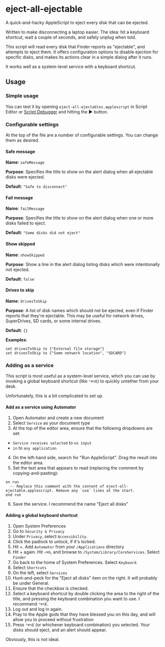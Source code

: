 # eject-all-ejectable

A quick-and-hacky AppleScript to eject every disk that can be ejected.

Written to make disconnecting a laptop easier. The idea: hit a keyboard shortcut, wait a couple of seconds, and safely unplug when told.

This script will read every disk that Finder reports as "ejectable", and attempts to eject them. It offers configuration options to disable ejection for specific disks, and makes its actions clear in a simple dialog after it runs.

It works well as a system-level service with a keyboard shortcut.

## Usage

### Simple usage

You can test it by opening `eject-all-ejectables.applescript` in Script Editor or [Script Debugger](https://latenightsw.com/) and hitting the ▶️ button.

### Configurable settings

At the top of the file are a number of configurable settings. You can change them as desired.

#### Safe message

**Name**: `safeMessage`

**Purpose**: Specifies the title to show on the alert dialog when all ejectable disks were ejected.

**Default**: `"Safe to disconnect"`

#### Fail message

**Name**: `failMessage`

**Purpose**: Specifies the title to show on the alert dialog when one or more disks failed to eject.

**Default**: `"Some disks did not eject"`

#### Show skipped

**Name**: `showSkipped`

**Purpose**: Show a line in the alert dialog listing disks which were intentionally not ejected.

**Default**: `false`

#### Drives to skip

**Name**: `drivesToSkip`

**Purpose**: A list of disk names which should not be ejected, even if Finder reports that they're ejectable. This may be useful for network drives, SuperDrives, SD cards, or some internal drives.

**Default**: `{}`

**Examples**:

```
set drivesToSkip to {"External file storage"}
set drivesToSkip to {"Some network location", "SDCARD"}
```

### Adding as a service

This script is most useful as a system-level service, which you can use by invoking a global keyboard shortcut (like `⌃⌘⌥E`) to quickly untether from your desk.

Unfortunately, this is a bit complicated to set up.

#### Add as a service using Automator

1. Open Automator and create a new document
2. Select `Service` as your document type
3. At the top of the editor area, ensure that the following dropdowns are set:
  * `Service receives selected` to `no input`
  * `in` to `any application`
4. On the left-hand side, search for "Run AppleScript". Drag the result into the editor area.
5. Set the text area that appears to read (replacing the comment by copying-and-pasting):
```
on run
  -- Replace this comment with the content of eject-all-ejectable.applescript. Remove any `use` lines at the start.
end run
```
6. Save the service. I recommend the name "Eject all disks"

#### Adding a global keyboard shortcut
1. Open System Preferences
2. Go to `Security & Privacy`
3. Under `Privacy`, select `Accessibility`.
4. Click the padlock to unlock, if it's locked.
5. Hit +. Add `Automator` from your `/Applications` directory
6. Hit + again. Hit `⇧⌘G`, and browse to `/System/Library/CoreServices`. Select `Finder`
7. Go back to the home of System Preferences. Select `Keyboard`.
8. Select `Shortcuts`
9. On the left, select `Services`
10. Hunt-and-peck for the "Eject all disks" item on the right. It will probably be under General.
11. Ensure that the checkbox is checked.
12. Select a keyboard shortcut by double clicking the area to the right of the title, and pressing the keyboard combination you want to use. I recommend `⌃⌘⌥E`.
13. Log out and log in again.
14. Pray to the Apple gods that they have blessed you on this day, and will allow you to proceed without frustration
15. Press `⌃⌘⌥E` (or whichever keyboard combination) you selected. Your disks should eject, and an alert should appear.

Obviously, this is not ideal.
